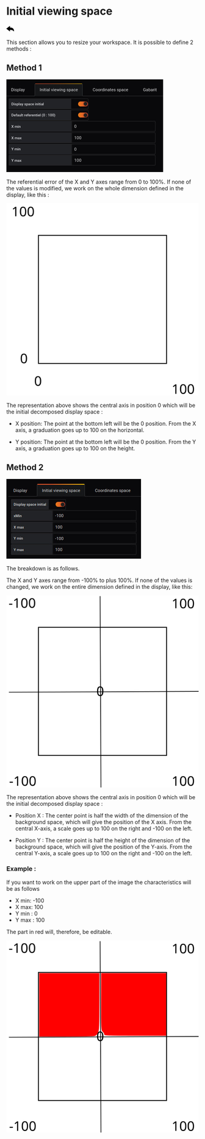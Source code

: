 # Initial viewing space

[![](../../screenshots/other/Go-back.png)](README.md)

This section allows you to resize your workspace. It is possible to define 2 methods :

## Method 1

![display](../../screenshots/editor/initial/initial-space.jpg)

The referential error of the X and Y axes range from 0 to 100%. If none of the values is modified, we work on the whole dimension defined in the display, like this :

![init full](../../screenshots/editor/initial/init-space-full.svg)

The representation above shows the central axis in position 0 which will be the initial decomposed display space :

- X position: The point at the bottom left will be the 0 position. From the X axis, a graduation goes up to 100 on the horizontal.

- Y position: The point at the bottom left will be the 0 position. From the Y axis, a graduation goes up to 100 on the height.

## Method 2

![display](../../screenshots/editor/initial/initial-view-space.jpg)

The breakdown is as follows.

The X and Y axes range from -100% to plus 100%. If none of the values is changed, we work on the entire dimension defined in the display, like this:

![init full](../../screenshots/editor/initial/init-full.svg)

The representation above shows the central axis in position 0 which will be the initial decomposed display space :

- Position X : The center point is half the width of the dimension of the background space, which will give the position of the X axis. From the central X-axis, a scale goes up to 100 on the right and -100 on the left.

- Position Y : The center point is half the height of the dimension of the background space, which will give the position of the Y-axis. From the central Y-axis, a scale goes up to 100 on the right and -100 on the left.

### Example :

If you want to work on the upper part of the image the characteristics will be as follows

- X min: -100
- X max: 100
- Y min : 0
- Y max : 100

The part in red will, therefore, be editable.

![decoupage](../../screenshots/editor/initial/initial-decoupage.svg)
